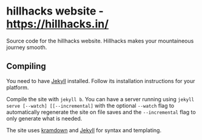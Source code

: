# hillhacks website - https://hillhacks.in/

Source code for the hillhacks website.
Hillhacks makes your mountaineous journey smooth.
## Compiling

You need to have [Jekyll](http://jekyllrb.com/) installed.  Follow its
installation instructions for your platform.

Compile the site with ``jekyll b``. You can have a server running 
using `jekyll serve [--watch] [[--incremental]` with the optional
`--watch` flag to automatically regenerate the site on file saves
and the `--incremental` flag to only generate what is needed.

The site uses [kramdown](https://kramdown.gettalong.org/syntax.html)
and [Jekyll](https://jekyllrb.com/docs/templates/) for syntax
and templating.
